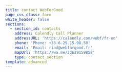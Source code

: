 ```yaml
---
title: contact WebForGood
page_css_class: form
white_header: false
sections:
  - section_id: contacts
    address: Calendly Call Planner
    addressURL: 'https://calendly.com/webf/fr-en'
    phone: 'Phone: +33.6.29.15.98.58'
    email: 'Email: riad@webforgood.fr'
    mapUrl: 'https://wa.me/33629159858'
    type: contact_section
template: advanced
---
```

